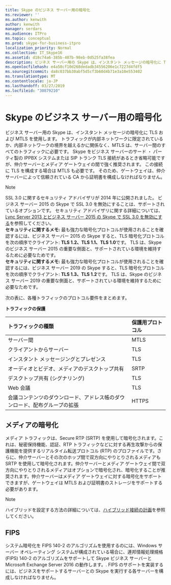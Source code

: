 ```yaml
---
title: Skype のビジネス サーバー用の暗号化
ms.reviewer: ''
ms.author: kenwith
author: kenwith
manager: serdars
ms.audience: ITPro
ms.topic: conceptual
ms.prod: skype-for-business-itpro
localization_priority: Normal
ms.collection: IT_Skype16
ms.assetid: d18c74a6-385b-407b-98eb-0d525fa38fea
description: ビジネス サーバー用の Skype は、インスタント メッセージの暗号化に TLS および MTLS を使用します。 トラフィックが内部ネットワークに限定されているか、内部ネットワークの境界を越えるかに関係なく、MTLS は、サーバー間のすべてのトラフィックに必要です。 Skype をビジネス サーバーのサード パーティ製の IPPBX システムまたは SIP トランク TLS 接続があるとき省略可能ですが、仲介サーバーとメディア ゲートウェイの間で強く推奨されます。 この接続に TLS を構成する場合は MTLS も必要です。 そのため、ゲートウェイは、仲介サーバーによって信頼されている CA から証明書を構成しなければなりません。
ms.openlocfilehash: e4a58cf10d268dedadb34556206e1c7227d4fdf5
ms.sourcegitcommit: da8c037bb30abf5d5cf3b60d4b71e3a10e553402
ms.translationtype: MT
ms.contentlocale: ja-JP
ms.lasthandoff: 03/27/2019
ms.locfileid: "30879210"
---
```

# <a name="encryption-for-skype-for-business-server"></a>Skype のビジネス サーバー用の暗号化
 
ビジネス サーバー用の Skype は、インスタント メッセージの暗号化に TLS および MTLS を使用します。 トラフィックが内部ネットワークに限定されているか、内部ネットワークの境界を越えるかに関係なく、MTLS は、サーバー間のすべてのトラフィックに必要です。 Skype をビジネス サーバーのサード ・ パーティ製の IPPBX システムまたは SIP トランク TLS 接続があるとき省略可能ですが、仲介サーバーとメディア ゲートウェイの間で強く推奨されます。 この接続に TLS を構成する場合は MTLS も必要です。 そのため、ゲートウェイは、仲介サーバーによって信頼されている CA から証明書を構成しなければなりません。
  
> [!NOTE]
> SSL 3.0 に関するセキュリティ アドバイザリが 2014 年に公開されました。 ビジネス サーバー 2015 の Skype で SSL 3.0 を無効にすることは、サポートされているオプションです。 セキュリティ アドバイザリに関する詳細については、 [Lync Server 2013 とビジネス サーバー 2015 の Skype で SSL 3.0 を無効にする](https://blogs.technet.microsoft.com/uclobby/2014/10/22/disabling-ssl-3-0-in-lync-server-2013/)を参照してください。<br/>
**セキュリティに関するメモ:** 最も強力な暗号化プロトコルが使用されることを確認するには、ビジネス サーバー 2015 の Skype すると、TLS 暗号化プロトコルを次の順序でクライアント: **TLS 1.2、TLS 1.1、TLS 1.0**です。 TLS は、Skype のビジネス サーバー 2015 の重要な側面と、サポートされている環境を維持するために必要なためです。<br/>
**セキュリティに関するメモ:** 最も強力な暗号化プロトコルが使用されることを確認するには、ビジネス サーバー 2019 の Skype すると、TLS 暗号化プロトコルを次の順序でクライアント: **TLS 1.3、TLS 1.2**です。 TLS は、Skype のビジネス サーバー 2019 の重要な側面と、サポートされている環境を維持するために必要なためです。 
  
次の表に、各種トラフィックのプロトコル要件をまとめます。 
  
**トラフィックの保護**

|**トラフィックの種類**|**保護用プロトコル**|
|:-----|:-----|
|サーバー間  <br/> |MTLS  <br/> |
|クライアントからサーバー  <br/> |TLS  <br/> |
|インスタント メッセージングとプレゼンス  <br/> |TLS   <br/> |
|オーディオとビデオ、メディアのデスクトップ共有  <br/> |SRTP  <br/> |
|デスクトップ共有 (シグナリング)  <br/> |TLS  <br/> |
|Web 会議  <br/> |TLS  <br/> |
|会議コンテンツのダウンロード、アドレス帳のダウンロード、配布グループの拡張  <br/> |HTTPS  <br/> |
   
## <a name="media-encryption"></a>メディアの暗号化

メディア トラフィックは、Secure RTP (SRTP) を使用して暗号化されます。これは、秘密保持機能、認証、RTP トラフィックなどに対する再生攻撃からの保護機能を提供するリアルタイム転送プロトコル (RTP) のプロファイルです。さらに、仲介サーバーとその次のホップ間で双方向にやりとりされるメディアも SRTP を使用して暗号化されます。仲介サーバーとメディア ゲートウェイ間で双方向にやりとりされるメディアはオプションで暗号化され、暗号化することが推奨されます。仲介サーバーはメディア ゲートウェイに対する暗号化をサポートできますが、ゲートウェイは MTLS および証明書のストレージをサポートする必要があります。
  
> [!NOTE]
> ハイブリッドを設定する方法の詳細については、[ハイブリッド接続の計画](../../../SfbHybrid/hybrid/plan-hybrid-connectivity.md?toc=/SkypeForBusiness/sfbhybridtoc/toc.json)を参照してください。
  
## <a name="fips"></a>FIPS

システム暗号化を FIPS 140-2 のアルゴリズムを使用するのには、Windows サーバー オペレーティング システムが構成されている場合に、連邦情報処理規格 (FIPS) 140-2 のアルゴリズムをサポートして Skype ビジネス サーバーと Microsoft Exchange Server 2016 の動作します。. FIPS のサポートを実装するには、ビジネスをサポートするサーバーとの Skype を実行する各サーバーを構成しなければなりません。
  

